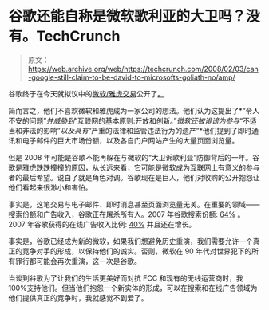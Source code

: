 # 谷歌还能自称是微软歌利亚的大卫吗？没有。TechCrunch

> 原文：<https://web.archive.org/web/https://techcrunch.com/2008/02/03/can-google-still-claim-to-be-david-to-microsofts-goliath-no/amp/>

谷歌终于在今天就拟议中的[微软/雅虎交易](https://web.archive.org/web/20230126125227/http://techcrunch.com/2008/02/01/what-would-a-combined-microsoft-yahoo-look-like/)公开了[。](https://web.archive.org/web/20230126125227/http://googleblog.blogspot.com/2008/02/yahoo-and-future-of-internet.html)

简而言之，他们不喜欢微软和雅虎成为一家公司的想法。他们认为这提出了*“令人不安的问题”*并威胁到*“互联网的基本原则:开放和创新。”*微软还被诽谤为参与*“不适当和非法的影响”*以及具有*“严重的法律和监管违法行为的遗产”*他们提到了即时通讯和电子邮件的巨大市场份额，以及各自门户网站产生的大量页面浏览量。

但是 2008 年可能是谷歌不能再躲在与微软的“大卫诉歌利亚”防御背后的一年。谷歌是雅虎跌跌撞撞的原因，从长远来看，它可能是微软成为互联网上有意义的参与者的最后希望。说白了就是角色对调。谷歌现在是巨人，他们对收购的公开抱怨让他们看起来很渺小和害怕。

事实是，这笔交易与电子邮件、即时消息甚至页面浏览量无关。在重要的领域——搜索份额和广告收入，谷歌正在屠杀所有人。2007 年谷歌搜索份额: [64%](https://web.archive.org/web/20230126125227/http://searchengineland.com/070920-110121.php) 。2007 年谷歌获得的在线广告收入比例: [40%](https://web.archive.org/web/20230126125227/http://techcrunch.com/2007/10/05/googles-share-of-us-online-ads-hits-40-percent/) 并且还在增长。

事实是，谷歌已经成为新的微软，如果我们想避免历史重演，我们需要允许一个真正的竞争对手的形成，以保持他们的诚实。否则，微软在 90 年代对世界犯下的所有罪行都可能会再次重演，这一次是谷歌。

当谈到谷歌为了让我们的生活更美好而对抗 FCC 和现有的无线运营商时，我 100%支持他们。但当他们抱怨一个新实体的形成，可以在搜索和在线广告领域为他们提供真正的竞争时，我就感觉不到爱了。

<amp-analytics data-credentials="include" class="i-amphtml-layout-fixed i-amphtml-layout-size-defined" i-amphtml-layout="fixed"></amp-analytics>